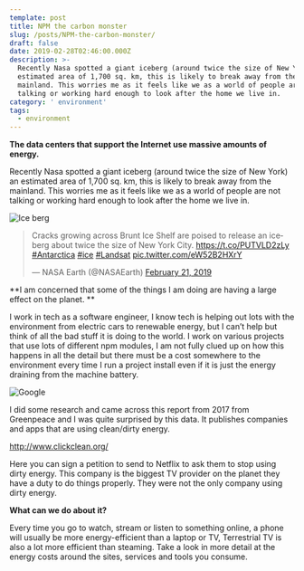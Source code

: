 ```yaml
---
template: post
title: NPM the carbon monster
slug: /posts/NPM-the-carbon-monster/
draft: false
date: 2019-02-28T02:46:00.000Z
description: >-
  Recently Nasa spotted a giant iceberg (around twice the size of New York) an
  estimated area of 1,700 sq. km, this is likely to break away from the
  mainland. This worries me as it feels like we as a world of people are not
  talking or working hard enough to look after the home we live in.
category: ' environment'
tags:
  - environment
---
```

**The data centers that support the Internet use massive amounts of energy.**

Recently Nasa spotted a giant iceberg (around twice the size of New York) an estimated area of 1,700 sq. km, this is likely to break away from the mainland. This worries me as it feels like we as a world of people are not talking or working hard enough to look after the home we live in.

![Ice berg](/media/iceberg-1338194-639x424.jpg "Ice berg")

<blockquote class="twitter-tweet" data-lang="en"><p lang="en" dir="ltr">Cracks growing across Brunt Ice Shelf are poised to release an iceberg about twice the size of New York City. <a href="https://t.co/PUTVLD2zLy">https://t.co/PUTVLD2zLy</a> <a href="https://twitter.com/hashtag/Antarctica?src=hash&amp;ref_src=twsrc%5Etfw">#Antarctica</a> <a href="https://twitter.com/hashtag/ice?src=hash&amp;ref_src=twsrc%5Etfw">#ice</a> <a href="https://twitter.com/hashtag/Landsat?src=hash&amp;ref_src=twsrc%5Etfw">#Landsat</a> <a href="https://t.co/eW52B2HXrY">pic.twitter.com/eW52B2HXrY</a></p>&mdash; NASA Earth (@NASAEarth) <a href="https://twitter.com/NASAEarth/status/1098715139539390464?ref_src=twsrc%5Etfw">February 21, 2019</a></blockquote>
<script async src="https://platform.twitter.com/widgets.js" charset="utf-8"></script>

**I am concerned that some of the things I am doing are having a large effect on the planet. **

I work in tech as a software engineer, I know tech is helping out lots with the environment from electric cars to renewable energy, but I can’t help but think of all the bad stuff it is doing to the world. I work on various projects that use lots of different npm modules, I am not fully clued up on how this happens in all the detail but there must be a cost somewhere to the environment every time I run a project install even if it is just the energy draining from the machine battery. 

![Google](/media/free-image-for-your-seo-blog-or-web-marketing-website-1636057-639x426.jpg "Google")

I did some research and came across this report from 2017 from Greenpeace and I was quite surprised by this data. It publishes companies and apps that are using clean/dirty energy.

<http://www.clickclean.org/>

Here you can sign a petition to send to Netflix to ask them to stop using dirty energy. This company is the biggest TV provider on the planet they have a duty to do things properly. They were not the only company using dirty energy.  

**What can we do about it?**

Every time you go to watch, stream or listen to something online, a phone will usually be more energy-efficient than a laptop or TV,  Terrestrial TV is also a lot more efficient than steaming. Take a look in more detail at the energy costs around the sites, services and tools you consume.
